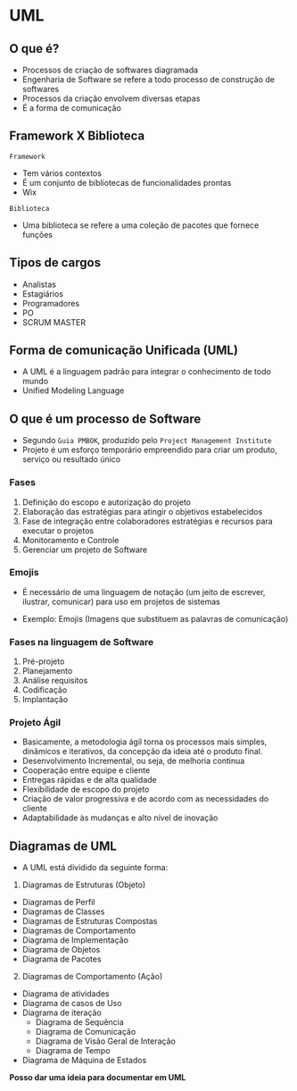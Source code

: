 # UML

## O que é?

-   Processos de criação de softwares diagramada
-   Engenharia de Software se refere a todo processo de construção de softwares
-   Processos da criação envolvem diversas etapas
-   É a forma de comunicação

## Framework X Biblioteca

`Framework`

-   Tem vários contextos
-   É um conjunto de bibliotecas de funcionalidades prontas
-   Wix

`Biblioteca`

-   Uma biblioteca se refere a uma coleção de pacotes que fornece funções

## Tipos de cargos

-   Analistas
-   Estagiários
-   Programadores
-   PO
-   SCRUM MASTER

## Forma de comunicação Unificada (UML)

-   A UML é a linguagem padrão para integrar o conhecimento de todo mundo
-   Unified Modeling Language

## O que é um processo de Software

-   Segundo `Guia PMBOK`, produzido pelo `Project Management Institute`
-   Projeto é um esforço temporário empreendido para criar um produto, serviço ou resultado único

### Fases

1. Definição do escopo e autorização do projeto
2. Elaboração das estratégias para atingir o objetivos estabelecidos
3. Fase de integração entre colaboradores estratégias e recursos para executar o projetos
4. Monitoramento e Controle
5. Gerenciar um projeto de Software

### Emojis

-   É necessário de uma linguagem de notação (um jeito de escrever, ilustrar, comunicar) para uso em projetos de sistemas

-   Exemplo: Emojis (Imagens que substituem as palavras de comunicação)

### Fases na linguagem de Software

1. Pré-projeto
2. Planejamento
3. Análise requisitos
4. Codificação
5. Implantação

### Projeto Ágil

-   Basicamente, a metodologia ágil torna os processos mais simples, dinâmicos e iterativos, da concepção da ideia até o produto final.
-   Desenvolvimento Incremental, ou seja, de melhoria continua
-   Cooperação entre equipe e cliente
-   Entregas rápidas e de alta qualidade
-   Flexibilidade de escopo do projeto
-   Criação de valor progressiva e de acordo com as necessidades do cliente
-   Adaptabilidade às mudanças e alto nível de inovação

## Diagramas de UML

-   A UML está dividido da seguinte forma:

1. Diagramas de Estruturas (Objeto)

-   Diagramas de Perfil
-   Diagramas de Classes
-   Diagramas de Estruturas Compostas
-   Diagramas de Comportamento
-   Diagrama de Implementação
-   Diagrama de Objetos
-   Diagrama de Pacotes

2. Diagramas de Comportamento (Ação)

-   Diagrama de atividades
-   Diagrama de casos de Uso
-   Diagrama de iteração
    -   Diagrama de Sequência
    -   Diagrama de Comunicação
    -   Diagrama de Visão Geral de Interação
    -   Diagrama de Tempo
-   Diagrama de Máquina de Estados

**Posso dar uma ideia para documentar em UML**
